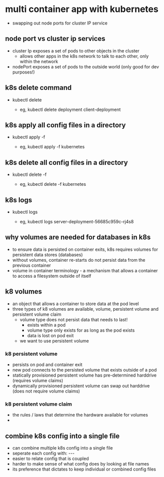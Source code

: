 # multi container app with kubernetes
- swapping out node ports for cluster IP service

## node port vs cluster ip services
- cluster Ip exposes a set of pods to other objects in the cluster
  - allows other apps in the k8s network to talk to each other, only within the network
- nodePort exposes a set of pods to the outside world (only good for dev purposes!)

## k8s delete command
- kubectl delete <type of object> <name of object>
  - eg, kubectl delete deployment client-deployment

## k8s apply all config files in a directory
- kubectl apply -f <directory path>
  - eg, kubectl apply -f kubernetes

## k8s delete all config files in a directory
- kubectl delete -f <directory path>
  - eg, kubectl delete -f kubernetes

## k8s logs
- kubectl logs <name of pod>
  - eg, kubectl logs server-deployment-56685c959c-rj4s8

## why volumes are needed for databases in k8s
- to ensure data is persisted on container exits, k8s requires volumes for persistent data stores (databases)
- without volumes, container re-starts do not persist data from the previous container
- volume in container terminology - a mechanism that allows a container to access a filesystem outside of itself

## k8 volumes
- an object that allows a container to store data at the pod level
- three types of k8 volumes are available, volume, persistent volume and persistent volume claim
  - volume type does not persist data that needs to last! 
    - exists within a pod
    - volume type only exists for as long as the pod exists
    - data is lost on pod exit
  - we want to use persistent volume

### k8 persistent volume
- persists on pod and container exit
- new pod connects to the persisted volume that exists outside of a pod
- statically provisioned persistent volume has pre-determined harddrive (requires volume claims)
- dynamically provisioned persistent volume can swap out harddrive (does not require volume claims)

### k8 persistent volume claim
- the rules / laws that determine the hardware available for volumes
- 

## combine k8s config into a single file
- can combine multiple k8s config into a single file
- seperate each config with: ---
- easier to relate config that is coupled
- harder to make sense of what config does by looking at file names
- its preference that dictates to keep individual or combined config files